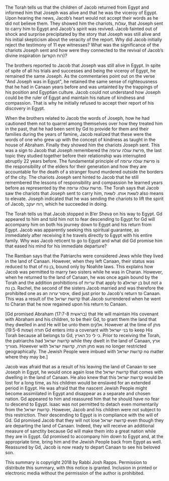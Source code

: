 The Torah tells us that the children of Jacob returned from Egypt and informed him that Joseph was alive and that he was the viceroy of Egypt. Upon hearing the news, Jacob’s heart would not accept their words as he did not believe them. They showed him the chariots, עגלות, that Joseph sent to carry him to Egypt and Jacob's spirit was revived. Jacob fainted out of shock and surprise precipitated by the story that Joseph was still alive and his initial skepticism about the veracity of the report. Why did Jacob initially reject the testimony of 11 eye witnesses? What was the significance of the chariots Joseph sent and how were they connected to the revival of Jacob’s divine inspiration (רוח הקודש)?

The brothers reported to Jacob that Joseph was still alive in Egypt. In spite of spite of all his trials and successes and being the viceroy of Egypt, he remained the same Joseph. As the commentaries point out on the verse "And Joseph was in Egypt", he retained the same sense of righteousness that he had in Canaan years before and was untainted by the trappings of his position and Egyptian culture. Jacob could not understand how Joseph could be the ruler of Egypt and maintain his nature of kindness and compassion. That is why he initially refused to accept their report of his discovery in Egypt.

When the brothers related to Jacob the words of Joseph, how he had cautioned them not to quarrel among themselves over how they treated him in the past, that he had been sent by Gd to provide for them and their families during the years of famine, Jacob realized that these were the words of one who grew up with the concept of kindness as taught in the house of Abraham. Finally they showed him the chariots Joseph sent. This was a sign to Jacob that Joseph remembered the פרשת עגלה ערופה, the last topic they studied together before their relationship was interrupted abruptly 22 years before. The fundamental principle of פרשת עגלה ערופה is the responsibility of the elders for their generation and how they are accountable for the death of a stranger found murdered outside the borders of the city. The chariots Joseph sent hinted to Jacob that he still remembered the lessons of responsibility and compassion he learned years before as represented by the פרשת עגלה ערופה. The Torah says that Jacob saw the chariots that Joseph sent to carry him, לשאת אותו. לשאת also means to elevate. Joseph indicated that he was sending the chariots to lift the spirit of Jacob, רוח יעקב, which he succeeded in doing.

The Torah tells us that Jacob stopped in B’er Sheva on his way to Egypt.
Gd appeared to him and told him not to fear descending to Egypt for Gd will accompany him on both his journey down to Egypt and his return from Egypt. Jacob was apparently seeking this spiritual guarantee, as immediately after receiving it he travels directly to Egypt with his entire family. Why was Jacob reticent to go to Egypt and what did Gd promise him that eased his mind for his immediate departure?

The Ramban says that the Patriarchs were considered Jews while they lived in the land of Canaan. However, when they left Canaan, their status was reduced to that of בן נח, bound only by Noahite laws. This explains how Jacob was permitted to marry two sisters while he was in Charan. However, when he returned to the land of Canaan, he was once again bound by the Torah and the addition prohibitions of עריות that apply to aבן ישראל  but not a בן נח. Rachel, the second of the sisters Jacob married and was therefore the prohibited one as an איסור ערוה, died just prior to Jacob's return to Canaan. This was a result of the קדושת ישראל that Jacob surrendered when he went to Charan that he now regained upon his return to Canaan. 

[Gd promised Abraham (בראשית 17:7-8) that He will maintain His covenant with Abraham and his children, to be their Gd, to grant them the land that they dwelled in and He will be unto them אלקים. However at the time of מתן תורה (שמות 19:5-6) Gd enters into a covenant with בני ישראל to keep His Torah because all belongs to Gd, כי לי כל הארץ.  Prior to receiving the Torah, the patriarchs had  קדושת ישראל while they dwelt in the land of Canaan, ארץ מגוריך. However with מתן תורה, קדושת ישראל was no longer restricted geographically. The Jewish People were imbued with קדושת ישראל no matter where they may be.]

Jacob was afraid that as a result of his leaving the land of Canaan to see Joseph in Egypt, he would once again lose the קדושת ישראל that comes with dwelling in the land of Canaan. He also knew that this קדושת ישראל would be lost for a long time, as his children would be enslaved for an extended period in Egypt. He was afraid that the nascent Jewish People might become assimilated in Egypt and disappear as a separate and chosen nation. Gd appeared to him and reassured him that he should have no fear to descend to Egypt. Isaac was not permitted to detach even momentarily from the קדושת ישראל. However, Jacob and his children were not subject to this restriction. Their descending to Egypt is in compliance with the will of Gd. Gd promised Jacob that they will not lose קדושת ישראל even though they are departing the land of Canaan. Indeed, they will receive an additional measure of sanctity because Gd will make them into a great nation while they are in Egypt. Gd promised to accompany him down to Egypt and, at the appropriate time, bring him and the Jewish People back from Egypt as well. Reassured by Gd, Jacob is now ready to depart Canaan to see his beloved son.

This summary is copyright 2018 by Rabbi Josh Rapps. Permission to distribute this summary, with this notice is granted. Inclusion in printed or electronic media without the permission of the author is prohibited.

